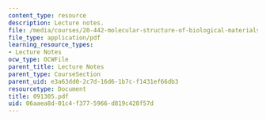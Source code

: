 ```yaml
---
content_type: resource
description: Lecture notes.
file: /media/courses/20-442-molecular-structure-of-biological-materials-be-442-fall-2005/06aaea8d01c4f3775966d819c428f57d_091305.pdf
file_type: application/pdf
learning_resource_types:
- Lecture Notes
ocw_type: OCWFile
parent_title: Lecture Notes
parent_type: CourseSection
parent_uid: e3a63dd0-2c7d-16d6-1b7c-f1431ef66db3
resourcetype: Document
title: 091305.pdf
uid: 06aaea8d-01c4-f377-5966-d819c428f57d
---
```

